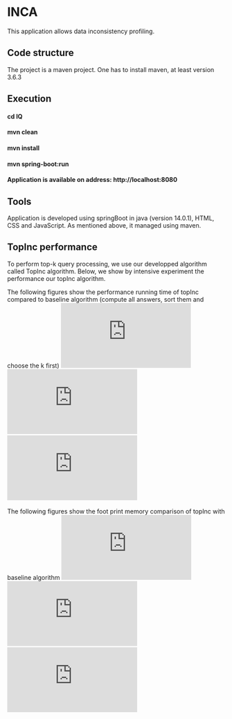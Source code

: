 # INCA 
This application allows data inconsistency profiling.

## Code structure

The project is a maven project. One has to install maven, at least version 3.6.3

## Execution 
#### cd IQ
####  mvn clean
####  mvn install
####  mvn spring-boot:run
####  Application is available on address: http://localhost:8080

## Tools 
Application is developed using springBoot in java (version 14.0.1), HTML, CSS and JavaScript. As mentioned above, it managed using maven.


## TopInc performance
To perform top-k query processing, we use our developped algorithm called TopInc algorithm. Below, we show by intensive experiment the performance our topInc algorithm.

The following figures show the performance running time of topInc compared to baseline algorithm (compute all answers, sort them and choose the k first)
![alt time running query Q1](https://github.com/oussissa123/INCA/blob/master/time_Q1.pdf)
![alt time running query Q2](https://github.com/oussissa123/INCA/blob/master/time_Q2.pdf)
![alt time running query Q8](https://github.com/oussissa123/INCA/blob/master/time_Q8.pdf)

The following figures show the  foot print memory comparison of topInc with baseline algorithm
![alt fp.memory query Q1](https://github.com/oussissa123/INCA/blob/master/memory_Q1.pdf)
![alt fp.memory query Q2](https://github.com/oussissa123/INCA/blob/master/memory_Q2.pdf)
![alt fp.memory query Q8](https://github.com/oussissa123/INCA/blob/master/memory_Q8.pdf)
